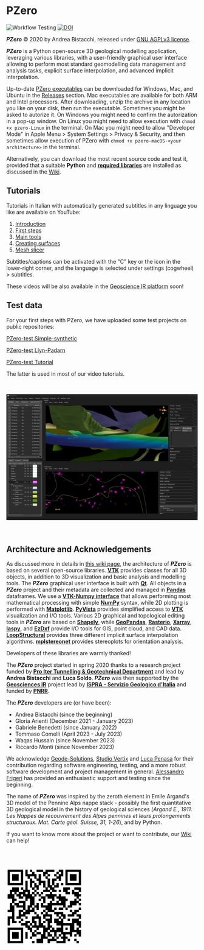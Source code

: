 # PZero #

![Workflow Testing](https://img.shields.io/github/actions/workflow/status/andrea-bistacchi/PZero/testing.yml?event=push)
[![DOI](https://zenodo.org/badge/439080627.svg)](https://zenodo.org/badge/latestdoi/439080627)

***PZero*** © 2020 by Andrea Bistacchi, released under [GNU AGPLv3 license](LICENSE.txt).


***PZero*** is a Python open-source 3D geological modelling application, leveraging various libraries, with a user-friendly graphical user interface allowing to perform most standard geomodelling data management and analysis tasks, explicit surface interpolation, and advanced implicit interpolation.

Up-to-date [PZero executables](https://github.com/gecos-lab/PZero/releases) can be downloaded for Windows, Mac, and Ubuntu in the [Releases](https://github.com/gecos-lab/PZero/releases) section. Mac executables are available for both ARM and Intel processors. After downloading, unzip the archive in any location you like on your disk, then run the executable. Sometimes you might be asked to autorize it. On Windows you might need to confirm the autorization in a pop-up window. On Linux you might need to allow execution with `chmod +x pzero-Linux` in the terminal. On Mac you might need to allow "Developer Mode" in Apple Menu > System Settings > Privacy & Security, and then sometimes allow execution of PZero with `chmod +x pzero-macOS-<your architecture>` in the terminal.

Alternatively, you can download the most recent source code and test it, provided that a suitable **Python** and **[required libraries](envs/std-environment.yml)** are installed as discussed in the [Wiki](https://github.com/gecos-lab/PZero/wiki).


## Tutorials ##

Tutorials in Italian with automatically generated subtitles in any linguage you like are available on YouTube:

1) [Introduction](https://youtu.be/CdN-zhRRgKU)
2) [First steps](https://youtu.be/d8KMVaFedqM)
3) [Main tools](https://youtu.be/SS9ZaUwOS_o)
4) [Creating surfaces](https://youtu.be/vd-qaj-puLs)
5) [Mesh slicer](https://youtu.be/3wdD6n33LH4)

Subtitles/captions can be activated with the "C" key or the icon in the lower-right corner, and the language is selected under settings (cogwheel) > subtitles.

These videos will be also available in the [Geoscience IR platform](https://elearning.geosciences-ir.it/) soon!


## Test data ##

For your first steps with PZero, we have uploaded some test projects on public repositories:

[PZero-test Simple-synthetic](https://github.com/gecos-lab/PZero-test-Simple-synthetic)

[PZero-test Llyn-Padarn](https://github.com/gecos-lab/PZero-test-Llyn-Padarn)

[PZero-test Tutorial](https://github.com/gecos-lab/PZero-test-Tutorial)

The latter is used in most of our video tutorials.


&nbsp;
<p align="center">
   <img src="images/screenshot.png"/>
</p>
&nbsp;
&nbsp;




## Architecture and Acknowledgements ##

As discussed more in details in [this wiki page](https://github.com/gecos-lab/PZero/wiki/PZero-codebase-structure), the architecture of ***PZero*** is based on several open-source libraries. **[VTK](https://vtk.org/)** provides classes for all 3D objects, in addition to 3D visualization and basic analysis and modelling tools. The ***PZero*** graphical user interface is built with **[Qt](https://www.qt.io/qt-for-python)**. All objects in a ***PZero*** project and their metadata are collected and managed in **[Pandas](https://pandas.pydata.org/)** dataframes. We use a **[VTK-Numpy interface](https://github.com/Kitware/VTK/tree/master/Wrapping/Python/vtkmodules/numpy_interface)** that allows performing most mathematical processing with simple **[NumPy](https://numpy.org/)** syntax, while 2D plotting is performed with **[Matplotlib](https://matplotlib.org/)**. **[PyVista](https://www.pyvista.org/)** provides simplified access to **[VTK](https://vtk.org/)** visualization and I/O tools. Various 2D graphical and topological editing tools in ***PZero*** are based on **[Shapely](https://shapely.readthedocs.io)**, while **[GeoPandas](https://geopandas.org/en/stable/)**, **[Rasterio](https://rasterio.readthedocs.io)**, **[Xarray](https://xarray.pydata.org)**, **[laspy](https://github.com/laspy/laspy)**, and **[EzDxf](https://ezdxf.readthedocs.io)** provide I/O tools for GIS, point cloud, and CAD data. **[LoopStructural](https://github.com/Loop3D/LoopStructural)** provides three different implicit surface interpolation algorithms. **[mplstereonet](https://github.com/joferkington/mplstereonet)** provides stereoplots for orientation analysis.

Developers of these libraries are warmly thanked!

The ***PZero*** project started in spring 2020 thanks to a research project funded by **[Pro Iter Tunnelling & Geotechnical Department](https://www.proiter.it/)** and lead by **Andrea Bistacchi** and **Luca Soldo**. ***PZero*** was then supported by the **[Geosciences IR](https://geosciences-ir.it/)** project lead by **[ISPRA - Servizio Geologico d'Italia](https://www.isprambiente.gov.it/it/servizi/il-servizio-geologico-ditalia)** and funded by **[PNRR](https://www.mur.gov.it/it/pnrr/missione-istruzione-e-ricerca)**.

The ***PZero*** developers are (or have been):
* Andrea Bistacchi (since the beginning)
* Gloria Arienti (December 2021 - January 2023)
* Gabriele Benedetti (since January 2022)
* Tommaso Comelli (April 2023 - July 2023)
* Waqas Hussain (since November 2023)
* Riccardo Monti (since November 2023)

We acknowledge [Geode-Solutions](https://geode-solutions.com/), [Studio Vertix](https://www.vertix.it/) and [Luca Penasa](https://github.com/luca-penasa) for their contribution regarding software engineering, testing, and a more robust software development and project management in general. [Alessandro Frigeri](https://github.com/afrigeri) has provided an enthusiastic support and testing since the beginning.

The name of ***PZero*** was inspired by the zeroth element in Emile Argand's 3D model of the Pennine Alps nappe stack - possibly the first quantitative 3D geological model in the history of geological sciences (*Argand E., 1911. Les Nappes de recouvrement des Alpes pennines et leurs prolongements structuraux. Mat. Carte géol. Suisse, 31, 1-26*), and by Python.

If you want to know more about the project or want to contribute, our [Wiki](https://github.com/gecos-lab/PZero/wiki) can help!

<br />
<br />
<br />

<img src='images/pzero_QR.png' width='200'>

